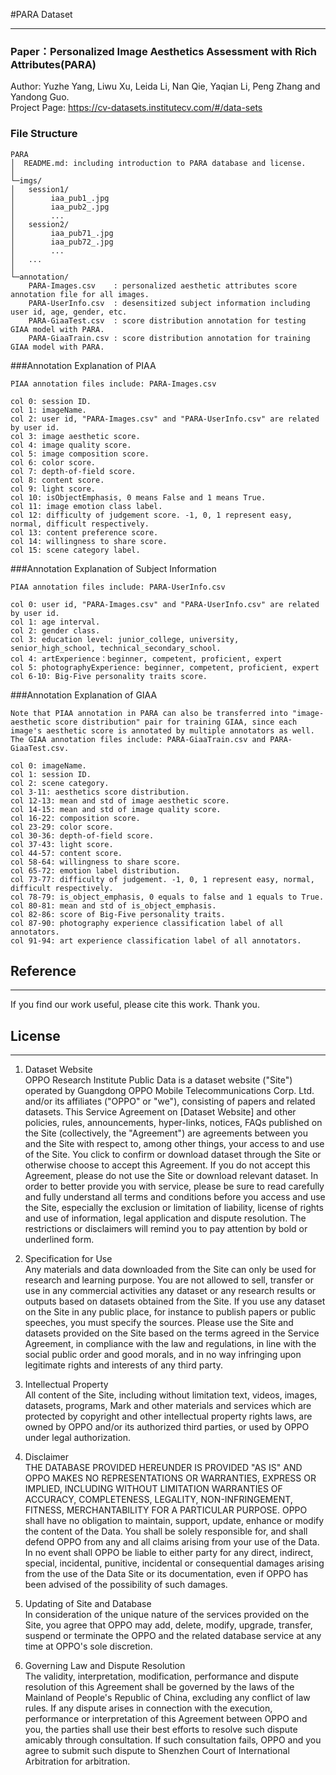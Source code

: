 #PARA Dataset

---
### Paper：Personalized Image Aesthetics Assessment with Rich Attributes(PARA)
Author: Yuzhe Yang, Liwu Xu, Leida Li, Nan Qie, Yaqian Li, Peng Zhang and Yandong Guo.  
Project Page:  https://cv-datasets.institutecv.com/#/data-sets  

### File Structure  

```
PARA  
│  README.md: including introduction to PARA database and license.
│  
└─imgs/
│   session1/
│        iaa_pub1_.jpg
│        iaa_pub2_.jpg
│        ...
│   session2/
│        iaa_pub71_.jpg
│        iaa_pub72_.jpg
│        ...
│   ...  
│       
└─annotation/  
	PARA-Images.csv    : personalized aesthetic attributes score annotation file for all images.
    PARA-UserInfo.csv  : desensitized subject information including user id, age, gender, etc.  
    PARA-GiaaTest.csv  : score distribution annotation for testing GIAA model with PARA.
    PARA-GiaaTrain.csv : score distribution annotation for training GIAA model with PARA.
```

###Annotation Explanation of PIAA

```
PIAA annotation files include: PARA-Images.csv

col 0: session ID.
col 1: imageName.
col 2: user id, "PARA-Images.csv" and "PARA-UserInfo.csv" are related by user id.
col 3: image aesthetic score.
col 4: image quality score.
col 5: image composition score.
col 6: color score.
col 7: depth-of-field score.
col 8: content score.
col 9: light score.
col 10: isObjectEmphasis, 0 means False and 1 means True.
col 11: image emotion class label.
col 12: difficulty of judgement score. -1, 0, 1 represent easy, normal, difficult respectively.
col 13: content preference score.
col 14: willingness to share score.
col 15: scene category label.
```

###Annotation Explanation of Subject Information

```
PIAA annotation files include: PARA-UserInfo.csv

col 0: user id, "PARA-Images.csv" and "PARA-UserInfo.csv" are related by user id.
col 1: age interval.
col 2: gender class.
col 3: education level: junior_college, university, senior_high_school, technical_secondary_school.
col 4: artExperience：beginner, competent, proficient, expert
col 5: photographyExperience: beginner, competent, proficient, expert
col 6-10: Big-Five personality traits score.
```

###Annotation Explanation of GIAA

```
Note that PIAA annotation in PARA can also be transferred into "image-aesthetic score distribution" pair for training GIAA, since each image's aesthetic score is annotated by multiple annotators as well. 
The GIAA annotation files include: PARA-GiaaTrain.csv and PARA-GiaaTest.csv.

col 0: imageName.
col 1: session ID.
col 2: scene category.
col 3-11: aesthetics score distribution.
col 12-13: mean and std of image aesthetic score.
col 14-15: mean and std of image quality score.
col 16-22: composition score.
col 23-29: color score.
col 30-36: depth-of-field score.
col 37-43: light score.
col 44-57: content score.
col 58-64: willingness to share score.
col 65-72: emotion label distribution.
col 73-77: difficulty of judgement. -1, 0, 1 represent easy, normal, difficult respectively.
col 78-79: is_object_emphasis, 0 equals to false and 1 equals to True.
col 80-81: mean and std of is_object_emphasis.
col 82-86: score of Big-Five personality traits.
col 87-90: photography experience classification label of all annotators.
col 91-94: art experience classification label of all annotators.
```
## Reference

---

If you find our work useful, please cite this work. Thank you.

## License

---

1. Dataset Website  
OPPO Research Institute Public Data is a dataset website ("Site") operated by Guangdong OPPO Mobile Telecommunications Corp. Ltd. and/or its affiliates ("OPPO" or "we"), consisting of papers and related datasets. This Service Agreement on [Dataset Website] and other policies, rules, announcements, hyper-links, notices, FAQs published on the Site (collectively, the "Agreement") are agreements between you and the Site with respect to, among other things, your access to and use of the Site. 
You click to confirm or download dataset through the Site or otherwise choose to accept this Agreement. If you do not accept this Agreement, please do not use the Site or download relevant dataset. 
In order to better provide you with service, please be sure to read carefully and fully understand all terms and conditions before you access and use the Site, especially the exclusion or limitation of liability, license of rights and use of information, legal application and dispute resolution. The restrictions or disclaimers will remind you to pay attention by bold or underlined form. 

2. Specification for Use  
Any materials and data downloaded from the Site can only be used for research and learning purpose. You are not allowed to sell, transfer or use in any commercial activities any dataset or any research results or outputs based on datasets obtained from the Site. 
If you use any dataset on the Site in any public place, for instance to publish papers or public speeches, you must specify the sources. 
Please use the Site and datasets provided on the Site based on the terms agreed in the Service Agreement, in compliance with the law and regulations, in line with the social public order and good morals, and in no way infringing upon legitimate rights and interests of any third party. 

3. Intellectual Property  
All content of the Site, including without limitation text, videos, images, datasets, programs, Mark and other materials and services which are protected by copyright and other intellectual property rights laws, are owned by OPPO and/or its authorized third parties, or used by OPPO under legal authorization. 

4. Disclaimer  
THE DATABASE PROVIDED HEREUNDER IS PROVIDED "AS IS" AND OPPO MAKES NO REPRESENTATIONS OR WARRANTIES, EXPRESS OR IMPLIED, INCLUDING WITHOUT LIMITATION WARRANTIES OF ACCURACY, COMPLETENESS, LEGALITY, NON-INFRINGEMENT, FITNESS, MERCHANTABILITY FOR A PARTICULAR PURPOSE. OPPO shall have no obligation to maintain, support, update, enhance or modify the content of the Data. You shall be solely responsible for, and shall defend OPPO from any and all claims arising from your use of the Data. In no event shall OPPO be liable to either party for any direct, indirect, special, incidental, punitive, incidental or consequential damages arising from the use of the Data Site or its documentation, even if OPPO has been advised of the possibility of such damages. 

5. Updating of Site and Database  
In consideration of the unique nature of the services provided on the Site, you agree that OPPO may add, delete, modify, upgrade, transfer, suspend or terminate the OPPO and the related database service at any time at OPPO's sole discretion. 

6. Governing Law and Dispute Resolution  
The validity, interpretation, modification, performance and dispute resolution of this Agreement shall be governed by the laws of the Mainland of People's Republic of China, excluding any conflict of law rules. 
If any dispute arises in connection with the execution, performance or interpretation of this Agreement between OPPO and you, the parties shall use their best efforts to resolve such dispute amicably through consultation. If such consultation fails, OPPO and you agree to submit such dispute to Shenzhen Court of International Arbitration for arbitration. 





